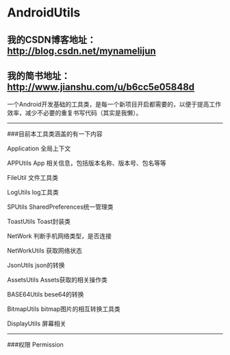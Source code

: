 # AndroidUtils
## 我的CSDN博客地址：http://blog.csdn.net/mynamelijun
## 我的简书地址： http://www.jianshu.com/u/b6cc5e05848d

一个Android开发基础的工具类，是每一个新项目开启都需要的，以便于提高工作效率，减少不必要的重复书写代码（其实是我懒）。

---
###目前本工具类涵盖的有一下内容

Application   全局上下文

APPUtils   App 相关信息，包括版本名称、版本号、包名等等

FileUtil   文件工具类

LogUtils   log工具类

SPUtils   SharedPreferences统一管理类

ToastUtils   Toast封装类

NetWork   判断手机网络类型，是否连接

NetWorkUtils   获取网络状态

JsonUtils   json的转换

AssetsUtils   Assets获取的相关操作类

BASE64Utils   bese64的转换

BitmapUtils   bitmap图片的相互转换工具类

DisplayUtils   屏幕相关

---
###权限 Permission
>>
<uses-permission android:name="android.permission.INTERNET" />
<uses-permission android:name="android.permission.WRITE_EXTERNAL_STORAGE" />
<uses-permission android:name="android.permission.READ_EXTERNAL_STORAGE" />
<uses-permission android:name="android.permission.ACCESS_NETWORK_STATE" />
<uses-permission android:name="android.permission.READ_PHONE_STATE" />
<uses-permission android:name="android.permission.VIBRATE" />
<uses-permission android:name="android.permission.SYSTEM_ALERT_WINDOW" />

